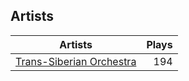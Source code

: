 ## Artists
Artists | Plays 
----- | -----: 
[Trans-Siberian Orchestra](/artists/trans-siberian-orchestra-58610) | 194

